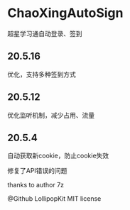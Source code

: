 # ChaoXingAutoSign
超星学习通自动登录、签到


## 20.5.16
优化，支持多种签到方式


## 20.5.12
优化监听机制，减少占用、流量


## 20.5.4
自动获取新cookie，防止cookie失效

修复了API错误的问题


thanks to author 7z


@Github LollipopKit MIT license
